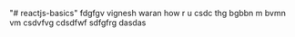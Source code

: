"# reactjs-basics" 
fdgfgv
vignesh waran
how r u
csdc
thg
bgbbn
m bvmn vm 
csdvfvg
cdsdfwf
sdfgfrg
dasdas
